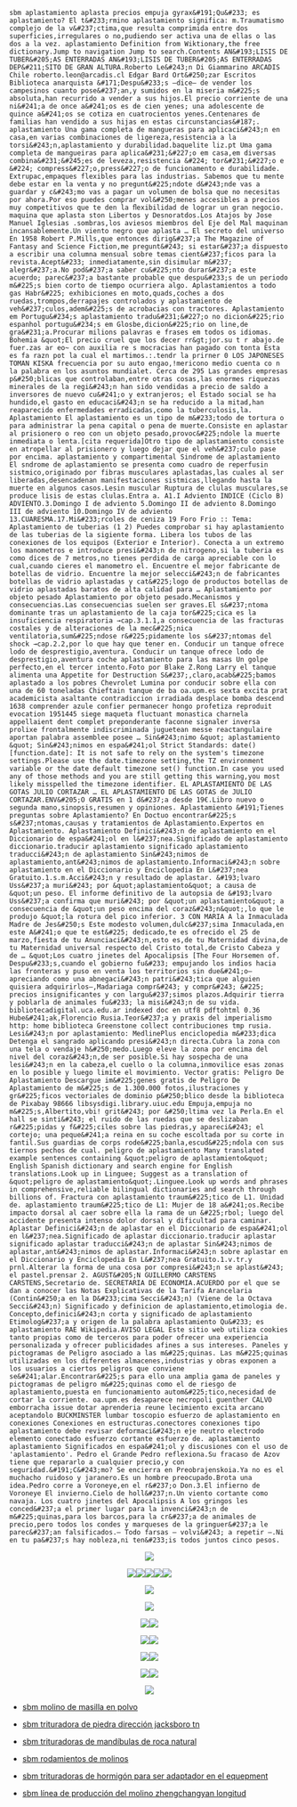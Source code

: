 
```
sbm aplastamiento aplasta precios empuja gyrax&#191;Qu&#233; es aplastamiento? El t&#233;rmino aplastamiento significa: m.Traumatismo complejo de la v&#237;ctima,que resulta comprimida entre dos superficies,irregulares o no,pudiendo ser activa una de ellas o las dos a la vez. aplastamiento Definition from Wiktionary,the free dictionary.Jump to navigation Jump to search.Contents AN&#193;LISIS DE TUBER&#205;AS ENTERRADAS AN&#193;LISIS DE TUBER&#205;AS ENTERRADAS DEP&#211;SITO DE GRAN ALTURA.Roberto Le&#243;n Di Giammarino ARCADIS Chile roberto.leon@arcadis.cl Edgar Bard Ort&#250;zar Escritos Biblioteca anarquista &#171;Despu&#233;s —dice— de vender los campesinos cuanto pose&#237;an,y sumidos en la miseria m&#225;s absoluta,han recurrido a vender a sus hijos.El precio corriente de una ni&#241;a de once a&#241;os es de cien yenes; una adolescente de quince a&#241;os se cotiza en cuatrocientos yenes.Centenares de familias han vendido a sus hijas en estas circunstancias&#187;. aplastamiento Una gama completa de mangueras para aplicaci&#243;n en casa,en varias combinaciones de ligereza,resistencia a la torsi&#243;n,aplastamiento y durabilidad.baquelite liz.pt Uma gama completa de mangueiras para aplica&#231;&#227;o em casa,em diversas combina&#231;&#245;es de leveza,resistencia &#224; tor&#231;&#227;o e &#224; compress&#227;o,press&#227;o de funcionamento e durabilidade. Extrupac,empaques flexibles para las industrias. Sabemos que tu mente debe estar en la venta y no pregunt&#225;ndote d&#243;nde vas a guardar y c&#243;mo vas a pagar un volumen de bolsa que no necesitas por ahora.Por eso puedes comprar vol&#250;menes accesibles a precios muy competitivos que te den la ﬂexibilidad de lograr un gran negocio. maquina que aplasta ston Libertos y Desnoratdos.Los Atajos by Jose Manuel Iglesias .sombras,los aviesos miembros del Eje del Mal maquinan incansablemente.Un viento negro que aplasta … El secreto del universo En 1958 Robert P.Mills,que entonces dirig&#237;a The Magazine of Fantasy and Science Fiction,me pregunt&#243; si estar&#237;a dispuesto a escribir una columna mensual sobre temas cient&#237;ficos para la revista.Acept&#233; inmediatamente,sin disimular m&#237; alegr&#237;a.No pod&#237;a saber cu&#225;nto durar&#237;a este acuerdo; parec&#237;a bastante probable que despu&#233;s de un periodo m&#225;s bien corto de tiempo ocurriera algo. Aplastamientos a todo gas Habr&#225; exhibiciones en moto,quads,coches a dos ruedas,trompos,derrapajes controlados y aplastamiento de veh&#237;culos,adem&#225;s de acrobacias con tractores. Aplastamiento em Portugu&#234;s aplastamiento tradu&#231;&#227;o no dicion&#225;rio espanhol portugu&#234;s em Glosbe,dicion&#225;rio on line,de gra&#231;a.Procurar milions palavras e frases em todos os idiomas. Bohemia &quot;El precio cruel que los decer rr&gt;jor.su t r abajo.de fuer.zas ar eo~ con auxilia re s mocracias han pagado con tonta Esta es fa razn pot la cual el martimos.:.tendr la prirner 0 LOS JAPONESES TOMAN KISKA frecuencia por su auto engao,!mericono medio cuenta co n la palabra en los asuntos mundialet. Cerca de 295 Las grandes empresas p&#250;blicas que controlaban,entre otras cosas,las enormes riquezas minerales de la regi&#243;n han sido vendidas a precio de saldo a inversores de nuevo cu&#241;o y extranjeros; el Estado social se ha hundido,el gasto en educaci&#243;n se ha reducido a la mitad,han reaparecido enfermedades erradicadas,como la tuberculosis,la. Aplastamiento El aplastamiento es un tipo de m&#233;todo de tortura o para administrar la pena capital o pena de muerte.Consiste en aplastar al prisionero o reo con un objeto pesado,provoc&#225;ndole la muerte inmediata o lenta.[cita requerida]Otro tipo de aplastamiento consiste en atropellar al prisionero y luego dejar que el veh&#237;culo pase por encima. aplastamiento y compartimental Sindrome de aplastamiento El sndrome de aplastamiento se presenta como cuadro de reperfusin sistmico,originado por fibras musculares aplastadas,las cuales al ser liberadas,desencadenan manifestaciones sistmicas,llegando hasta la muerte en algunos casos.Lesin muscular Ruptura de clulas musculares,se produce lisis de estas clulas.Entra a. A1.I Adviento INDICE (Ciclo B) ADVIENTO.3.Domingo I de adviento 5.Domingo II de adviento 8.Domingo III de adviento 10.Domingo IV de adviento 13.CUARESMA.17.Mi&#233;rcoles de ceniza 19 Foro Frio :: Tema: Aplastamiento de tuberias (1 2) Puedes comprobar si hay aplastamiento de las tuberias de la sigiente forma. Libera los tubos de las conexiones de los equipos (Exterior e Interior). Conecta a un extremo los manometros e introduce presi&#243;n de nitrogeno,si la tuberia es como dices de 7 metros,no tienes perdida de carga apreciable con lo cual,cuando cieres el manometro el. Encuentre el mejor fabricante de botellas de vidrio. Encuentre la mejor selecci&#243;n de fabricantes botellas de vidrio aplastadas y cat&#225;logo de productos botellas de vidrio aplastadas baratos de alta calidad para … Aplastamiento por objeto pesado Aplastamiento por objeto pesado.Mecanismos y consecuencias.Las consecuencias suelen ser graves.El s&#237;ntoma dominante tras un aplastamiento de la caja tor&#225;cica es la insuficiencia respiratoria →cap.3.1.1,a consecuencia de las fracturas costales y de alteraciones de la mec&#225;nica ventilatoria,sum&#225;ndose r&#225;pidamente los s&#237;ntomas del shock →cap.2.2,por lo que hay que tener en. Conducir un tanque ofrece lodo de desprestigio,aventura. Conducir un tanque ofrece lodo de desprestigio,aventura coche aplastamiento para las masas Un golpe perfecto,en el tercer intento.Foto por Blake Z.Rong Larry el tanque alimenta una Appetite for Destruction S&#237;,claro,acab&#225;bamos aplastado a los pobres Chevrolet Lumina por conducir sobre ella con una de 60 toneladas Chieftain tanque de ba oa.upm.es sexta excita prat academicista asaltante contradiccion irradiada desplace bomba descend 1638 comprender azule confier permanecer hongo profetiza reproduit evocation 1951445 siege maqueta fluctuant monastica charnela appellaient dent complet preponderante faconne signaler inversa prolixe frontalmente indiscriminada juguetean messe reactangulaire aportan palabra assemblee posee … Sin&#243;nimo &quot; aplastamiento &quot; Sin&#243;nimos en espa&#241;ol Strict Standards: date() [function.date]: It is not safe to rely on the system's timezone settings.Please use the date.timezone setting,the TZ environment variable or the date default timezone set() function.In case you used any of those methods and you are still getting this warning,you most likely misspelled the timezone identifier. EL APLASTAMIENTO DE LAS GOTAS JULIO CORTAZAR … EL APLASTAMIENTO DE LAS GOTAS de JULIO CORTAZAR.ENV&#205;O GRATIS en 1 d&#237;a desde 19€.Libro nuevo o segunda mano,sinopsis,resumen y opiniones. Aplastamiento &#191;Tienes preguntas sobre Aplastamiento? En Doctuo encontrar&#225;s s&#237;ntomas,causas y tratamientos de Aplastamiento.Expertos en Aplastamiento. Aplastamiento Definici&#243;n de aplastamiento en el Diccionario de espa&#241;ol en l&#237;nea.Significado de aplastamiento diccionario.traducir aplastamiento significado aplastamiento traducci&#243;n de aplastamiento Sin&#243;nimos de aplastamiento,ant&#243;nimos de aplastamiento.Informaci&#243;n sobre aplastamiento en el Diccionario y Enciclopedia En L&#237;nea Gratuito.1.s.m.Acci&#243;n y resultado de aplastar. &#193;lvaro Uss&#237;a muri&#243; por &quot;aplastamiento&quot; a causa de &quot;un peso. El informe definitivo de la autopsia de &#193;lvaro Uss&#237;a confirma que muri&#243; por &quot;un aplastamiento&quot; a consecuencia de &quot;un peso encima del coraz&#243;n&quot;,lo que le produjo &quot;la rotura del pico inferior. 3 CON MARIA A la Inmaculada Madre de Jes&#250;s Este modesto volumen,dulc&#237;sima Inmaculada,en este A&#241;o que te est&#225; dedicado,te es ofrecido el 25 de marzo,fiesta de tu Anunciaci&#243;n,esto es,de tu Maternidad divina,de tu Maternidad universal respecto del Cristo total,de Cristo Cabeza y de … &quot;Los cuatro jinetes del Apocalipsis [The Four Horsemen of. Despu&#233;s,cuando el gobierno fu&#233; empujando los indios hacia las fronteras y puso en venta los territorios sin due&#241;o—apreciando como una abnegaci&#243;n patri&#243;tica que alguien quisiera adquirirlos—,Madariaga compr&#243; y compr&#243; &#225; precios insignificantes y con largu&#237;simos plazos.Adquirir tierra y poblarla de animales fu&#233; la misi&#243;n de su vida. bibliotecadigital.uca.edu.ar indexed doc en utf8 pdftohtml 0.36 Hube&#241;ak,Florencio Rusia.Teor&#237;a y praxis del imperialismo http: home biblioteca Greenstone collect contribuciones tmp rusia. Lesi&#243;n por aplastamiento: MedlinePlus enciclopedia m&#233;dica Detenga el sangrado aplicando presi&#243;n directa.Cubra la zona con una tela o vendaje h&#250;medo.Luego eleve la zona por encima del nivel del coraz&#243;n,de ser posible.Si hay sospecha de una lesi&#243;n en la cabeza,el cuello o la columna,inmovilice esas zonas en lo posible y luego limite el movimiento. Vector gratis: Peligro De Aplastamiento Descargue im&#225;genes gratis de Peligro De Aplastamiento de m&#225;s de 1.300.000 fotos,ilustraciones y gr&#225;ficos vectoriales de dominio p&#250;blico desde la biblioteca de Pixabay 98666 libsysdigi.library.uiuc.edu Empuja,empuja no m&#225;s,Albertito,vbi! grit&#243; por &#250;ltima vez la Perla.En el hall se sinti&#243; el ruido de las ruedas que se deslizaban r&#225;pidas y f&#225;ciles sobre las piedras,y apareci&#243; el cortejo; una peque&#241;a reina en su coche escoltada por su corte in fantil.Sus guardias de corps rode&#225;banla,escud&#225;ndola con sus tiernos pechos de cual. peligro de aplastamiento Many translated example sentences containing &quot;peligro de aplastamiento&quot; English Spanish dictionary and search engine for English translations.Look up in Linguee; Suggest as a translation of &quot;peligro de aplastamiento&quot;.Linguee.Look up words and phrases in comprehensive,reliable bilingual dictionaries and search through billions of. Fractura con aplastamiento traum&#225;tico de L1. Unidad de. aplastamiento traum&#225;tico de L1: Mujer de 18 a&#241;os.Recibe impacto dorsal al caer sobre ella la rama de un &#225;rbol; luego del accidente presenta intenso dolor dorsal y dificultad para caminar. Aplastar Definici&#243;n de aplastar en el Diccionario de espa&#241;ol en l&#237;nea.Significado de aplastar diccionario.traducir aplastar significado aplastar traducci&#243;n de aplastar Sin&#243;nimos de aplastar,ant&#243;nimos de aplastar.Informaci&#243;n sobre aplastar en el Diccionario y Enciclopedia En L&#237;nea Gratuito.1.v.tr.y prnl.Alterar la forma de una cosa por compresi&#243;n se aplast&#243; el pastel.prensar 2. AGUST&#205;N GUILLERMO CARSTENS CARSTENS,Secretario de. SECRETARIA DE ECONOMIA.ACUERDO por el que se dan a conocer las Notas Explicativas de la Tarifa Arancelaria (Contin&#250;a en la D&#233;cima Secci&#243;n) (Viene de la Octava Secci&#243;n) Significado y definicion de aplastamiento,etimologia de. Concepto,definici&#243;n corta y significado de aplastamiento Etimolog&#237;a y origen de la palabra aplastamiento Qu&#233; es aplastamiento RAE Wikipedia.AVISO LEGAL Este sitio web utiliza cookies tanto propias como de terceros para poder ofrecer una experiencia personalizada y ofrecer publicidades afines a sus intereses. Paneles y pictogramas de Peligro asociado a las m&#225;quinas. Las m&#225;quinas utilizadas en los diferentes almacenes,industrias y obras exponen a los usuarios a ciertos peligros que conviene se&#241;alar.Encontrar&#225;s para ello una amplia gama de paneles y pictogramas de peligro m&#225;quinas como el de riesgo de aplastamiento,puesta en funcionamiento autom&#225;tico,necesidad de cortar la corriente. oa.upm.es desaparece necropoli guenther CALVO emborracha issue dotar aprenderia reune lecimiento excita arcano aceptandolo BUCKMINSTER lumbar toscopio esfuerzo de aplastamiento en conexiones Conexiones en estructuras.conectores conexiones tipo aplastamiento debe revisar deformaci&#243;n eje neutro electrodo elemento conectado esfuerzo cortante esfuerzo de. aplastamiento aplastamiento Significados en espa&#241;ol y discusiones con el uso de 'aplastamiento'. Pedro el Grande Pedro reflexiona.Su fracaso de Azov tiene que repararlo a cualquier precio,y con seguridad.&#191;C&#243;mo? Se encierra en Preobrajenskoia.Ya no es el muchacho ruidoso y jaranero.Es un hombre preocupado.Brota una idea.Pedro corre a Voroneye,en el r&#237;o Don.3.El infierno de Voroneye El invierno.Cielo de holl&#237;n.Un viento cortante como navaja. Los cuatro jinetes del Apocalipsis A los gringos les conced&#237;a el primer lugar para la invenci&#243;n de m&#225;quinas,para los barcos,para la cr&#237;a de animales de precio,pero todos los condes y marqueses de la gringuer&#237;a le parec&#237;an falsificados.— Todo farsas — volvi&#243; a repetir —.Ni en tu pa&#237;s hay nobleza,ni ten&#233;is todos juntos cinco pesos. 
```

<div align="center">

<a href="https://es-crusher.shibang-china.com/github&k=sbm+aplastamiento+aplasta+precios+empuja+gyrax"><img src="https://static.shibang-china.com/es/crusher/logo.jpg"></a>

<a href="https://es-crusher.shibang-china.com/github&k=sbm+aplastamiento+aplasta+precios+empuja+gyrax"><img src="https://static.shibang-china.com/es/crusher/index.jpg"></a><a href="https://es-crusher.shibang-china.com/material.htmlgithub&k=sbm+aplastamiento+aplasta+precios+empuja+gyrax"><img src="https://static.shibang-china.com/es/crusher/material.jpg"></a><a href="https://es-crusher.shibang-china.com/application.htmlgithub&k=sbm+aplastamiento+aplasta+precios+empuja+gyrax"><img src="https://static.shibang-china.com/es/crusher/application.jpg"></a><a href="https://es-crusher.shibang-china.com/aboutus.htmlgithub&k=sbm+aplastamiento+aplasta+precios+empuja+gyrax"><img src="https://static.shibang-china.com/es/crusher/aboutus.jpg"></a><a href="https://es-crusher.shibang-china.com/contact.htmlgithub&k=sbm+aplastamiento+aplasta+precios+empuja+gyrax"><img src="https://static.shibang-china.com/es/crusher/contact.jpg"></a>

<a href="https://es-crusher.shibang-china.com/github&k=sbm+aplastamiento+aplasta+precios+empuja+gyrax"><img src="https://static.shibang-china.com/es/crusher/banner.jpg"></a>

<a href="https://swt.shibang-china.com/github&k=sbm+aplastamiento+aplasta+precios+empuja+gyrax"><img src="https://static.shibang-china.com/es/crusher/text.jpg"></a>

<a href="https://swt.shibang-china.com/github&k=sbm+aplastamiento+aplasta+precios+empuja+gyrax"><img src="https://static.shibang-china.com/es/crusher/chat.jpg"></a><a href="https://es-crusher.shibang-china.com/contact.htmlgithub&k=sbm+aplastamiento+aplasta+precios+empuja+gyrax"><img src="https://static.shibang-china.com/es/crusher/message.jpg"></a>

<a href="https://es-crusher.shibang-china.com/products/pe.htmlgithub&k=sbm+aplastamiento+aplasta+precios+empuja+gyrax"><img src="https://static.shibang-china.com/es/crusher/pe.jpg"></a><a href="https://es-crusher.shibang-china.com/products/pf.htmlgithub&k=sbm+aplastamiento+aplasta+precios+empuja+gyrax"><img src="https://static.shibang-china.com/es/crusher/pf.jpg"></a>

<a href="https://es-crusher.shibang-china.com/products/hpt.htmlgithub&k=sbm+aplastamiento+aplasta+precios+empuja+gyrax"><img src="https://static.shibang-china.com/es/crusher/hpt.jpg"></a><a href="https://es-crusher.shibang-china.com/products/vsi.htmlgithub&k=sbm+aplastamiento+aplasta+precios+empuja+gyrax"><img src="https://static.shibang-china.com/es/crusher/vsi.jpg"></a>

<a href="https://es-crusher.shibang-china.com/products/klv.htmlgithub&k=sbm+aplastamiento+aplasta+precios+empuja+gyrax"><img src="https://static.shibang-china.com/es/crusher/klv.jpg"></a><a href="https://es-crusher.shibang-china.com/products/portable.htmlgithub&k=sbm+aplastamiento+aplasta+precios+empuja+gyrax"><img src="https://static.shibang-china.com/es/crusher/portable.jpg"></a>

<a href="https://swt.shibang-china.com/github&k=sbm+aplastamiento+aplasta+precios+empuja+gyrax"><img src="https://static.shibang-china.com/es/crusher/case.jpg"></a>

</div>


* [sbm molino de masilla en polvo](sbm%20molino%20de%20masilla%20en%20polvo.md)

* [sbm trituradora de piedra dirección jacksboro tn](sbm%20trituradora%20de%20piedra%20direcci%C3%B3n%20jacksboro%20tn.md)

* [sbm trituradoras de mandíbulas de roca natural](sbm%20trituradoras%20de%20mand%C3%ADbulas%20de%20roca%20natural.md)

* [sbm rodamientos de molinos](sbm%20rodamientos%20de%20molinos.md)

* [sbm trituradoras de hormigón para ser adaptador en el equepment](sbm%20trituradoras%20de%20hormig%C3%B3n%20para%20ser%20adaptador%20en%20el%20equepment.md)

* [sbm línea de producción del molino zhengchangyan longitud](sbm%20l%C3%ADnea%20de%20producci%C3%B3n%20del%20molino%20zhengchangyan%20longitud.md)